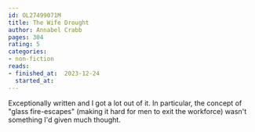```yaml
---
id: OL27499071M
title: The Wife Drought
author: Annabel Crabb
pages: 304
rating: 5
categories:
- non-fiction
reads:
- finished_at:  2023-12-24
  started_at: 
---
```


Exceptionally written and I got a lot out of it. In particular, the concept of
"glass fire-escapes" (making it hard for men to exit the workforce) wasn't
something I'd given much thought.
